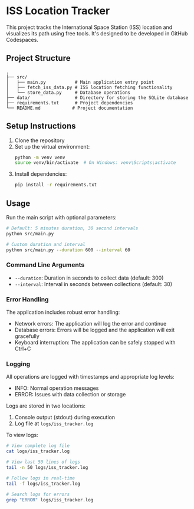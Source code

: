 # ISS Location Tracker

This project tracks the International Space Station (ISS) location and visualizes its path using free tools. It's designed to be developed in GitHub Codespaces.

## Project Structure
```
.
├── src/
│   ├── main.py           # Main application entry point
│   ├── fetch_iss_data.py # ISS location fetching functionality
│   └── store_data.py     # Database operations
├── data/                 # Directory for storing the SQLite database
├── requirements.txt      # Project dependencies
└── README.md            # Project documentation
```

## Setup Instructions

1. Clone the repository
2. Set up the virtual environment:
    ```bash
    python -m venv venv
    source venv/bin/activate  # On Windows: venv\Scripts\activate
    ```
3. Install dependencies:
    ```bash
    pip install -r requirements.txt
    ```

## Usage

Run the main script with optional parameters:

```bash
# Default: 5 minutes duration, 30 second intervals
python src/main.py

# Custom duration and interval
python src/main.py --duration 600 --interval 60
```

### Command Line Arguments

- `--duration`: Duration in seconds to collect data (default: 300)
- `--interval`: Interval in seconds between collections (default: 30)

### Error Handling

The application includes robust error handling:
- Network errors: The application will log the error and continue
- Database errors: Errors will be logged and the application will exit gracefully
- Keyboard interruption: The application can be safely stopped with Ctrl+C

### Logging

All operations are logged with timestamps and appropriate log levels:
- INFO: Normal operation messages
- ERROR: Issues with data collection or storage

Logs are stored in two locations:
1. Console output (stdout) during execution
2. Log file at `logs/iss_tracker.log`

To view logs:
```bash
# View complete log file
cat logs/iss_tracker.log

# View last 50 lines of logs
tail -n 50 logs/iss_tracker.log

# Follow logs in real-time
tail -f logs/iss_tracker.log

# Search logs for errors
grep "ERROR" logs/iss_tracker.log
```